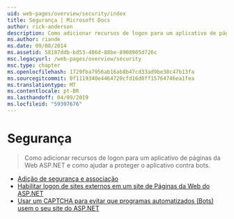 ```yaml
---
uid: web-pages/overview/security/index
title: Segurança | Microsoft Docs
author: rick-anderson
description: Como adicionar recursos de logon para um aplicativo de páginas da Web ASP.NET e como ajudar a proteger o aplicativo contra bots.
ms.author: riande
ms.date: 09/08/2014
ms.assetid: 58187ddb-bd53-406d-88be-8908905d726c
msc.legacyurl: /web-pages/overview/security
msc.type: chapter
ms.openlocfilehash: 1729fba7956ab16ab8b47cd33ad9be38c47b13fa
ms.sourcegitcommit: 0f1119340e4464720cfd16d0ff15764746ea1fea
ms.translationtype: MT
ms.contentlocale: pt-BR
ms.lasthandoff: 04/09/2019
ms.locfileid: "59397676"
---
```

# <a name="security"></a>Segurança

> Como adicionar recursos de logon para um aplicativo de páginas da Web ASP.NET e como ajudar a proteger o aplicativo contra bots.


- [Adição de segurança e associação](16-adding-security-and-membership.md)
- [Habilitar logon de sites externos em um site de Páginas da Web do ASP.NET](enabling-login-from-external-sites-in-an-aspnet-web-pages-site.md)
- [Usar um CAPTCHA para evitar que programas automatizados (Bots) usem o seu site do ASP.NET](using-a-catpcha-to-prevent-automated-programs-bots-from-using-your-aspnet-web-site.md)
